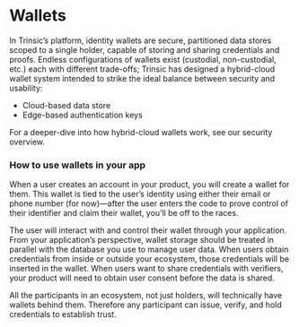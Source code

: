 # Wallets

In Trinsic’s platform, identity wallets are secure, partitioned data stores scoped to a single holder, capable of storing and sharing credentials and proofs. Endless configurations of wallets exist (custodial, non-custodial, etc.) each with different trade-offs; Trinsic has designed a hybrid-cloud wallet system intended to strike the ideal balance between security and usability: 

- Cloud-based data store
- Edge-based authentication keys

For a deeper-dive into how hybrid-cloud wallets work, see our security overview. 

### How to use wallets in your app

When a user creates an account in your product, you will create a wallet for them. This wallet is tied to the user’s identity using either their email or phone number (for now)—after the user enters the code to prove control of their identifier and claim their wallet, you’ll be off to the races. 

The user will interact with and control their wallet through your application. From your application’s perspective, wallet storage should be treated in parallel with the database you use to manage user data. When users obtain credentials from inside or outside your ecosystem, those credentials will be inserted in the wallet. When users want to share credentials with verifiers, your product will need to obtain user consent before the data is shared.

All the participants in an ecosystem, not just holders, will technically have wallets behind them. Therefore any participant can issue, verify, and hold credentials to establish trust.